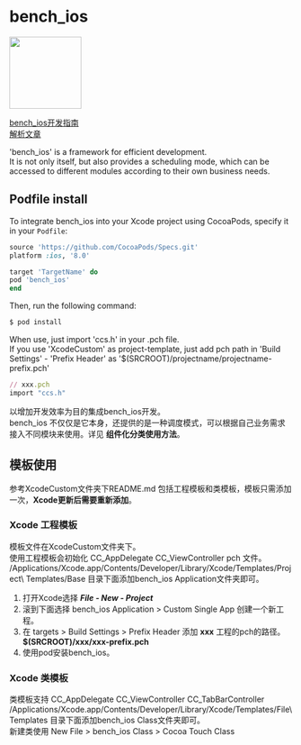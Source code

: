
# bench_ios

<img width=128px src="https://github.com/gwh111/bench_ios/blob/master/bench_ios/icon.png?raw=true" >    

[bench_ios开发指南](https://gwh111.github.io/2019/10/11/bench-ios/)  
[解析文章](https://blog.csdn.net/gwh111/article/details/100700830)   

'bench_ios' is a framework for efficient development.  
It is not only itself, but also provides a scheduling mode, which can be accessed to different modules according to their own business needs.  

## Podfile install

To integrate bench_ios into your Xcode project using CocoaPods, specify it in your `Podfile`:

```ruby
source 'https://github.com/CocoaPods/Specs.git'
platform :ios, '8.0'

target 'TargetName' do
pod 'bench_ios'
end
```

Then, run the following command:

```bash
$ pod install
```

When use, just import 'ccs.h' in your .pch file.  
If you use 'XcodeCustom' as project-template, just add pch path in 'Build Settings' - 'Prefix Header' as  '$(SRCROOT)/projectname/projectname-prefix.pch'

```ruby
// xxx.pch
import "ccs.h"
```

以增加开发效率为目的集成bench_ios开发。  
bench_ios 不仅仅是它本身，还提供的是一种调度模式，可以根据自己业务需求接入不同模块来使用。详见 **组件化分类使用方法**。

## 模板使用
参考XcodeCustom文件夹下README.md
包括工程模板和类模板，模板只需添加一次，**Xcode更新后需要重新添加**。

### Xcode 工程模板
模板文件在XcodeCustom文件夹下。  
使用工程模板会初始化 CC_AppDelegate  CC_ViewController pch 文件。  
/Applications/Xcode.app/Contents/Developer/Library/Xcode/Templates/Project\ Templates/Base
目录下面添加bench_ios Application文件夹即可。  
1. 打开Xcode选择 ***File - New - Project***
2. 滚到下面选择 bench_ios Application > Custom Single App 创建一个新工程。
3. 在 targets > Build Settings > Prefix Header 添加 **xxx** 工程的pch的路径。**$(SRCROOT)/xxx/xxx-prefix.pch**
4. 使用pod安装bench_ios。

### Xcode 类模板
类模板支持 CC_AppDelegate CC_ViewController CC_TabBarController  
/Applications/Xcode.app/Contents/Developer/Library/Xcode/Templates/File\ Templates 目录下面添加bench_ios Class文件夹即可。  
新建类使用 New File > bench_ios Class > Cocoa Touch Class


